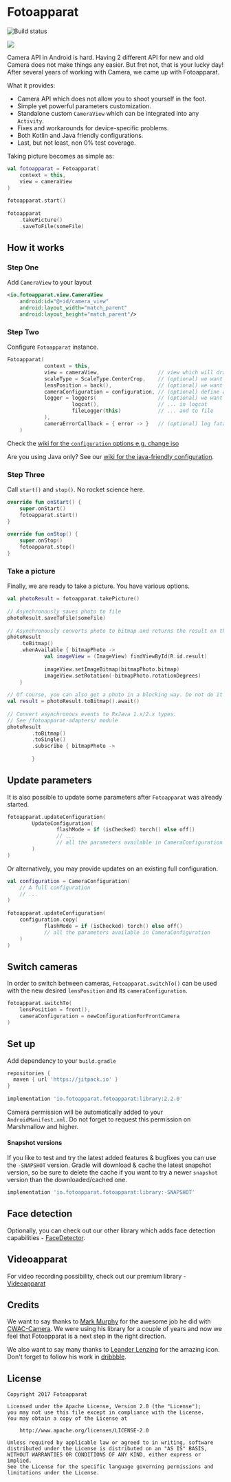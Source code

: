 # Fotoapparat

![Build status](https://travis-ci.org/Fotoapparat/Fotoapparat.svg?branch=master)


![ ](sample/src/main/res/mipmap-xxxhdpi/ic_launcher.png)

Camera API in Android is hard. Having 2 different API for new and old Camera does not make things any easier. But fret not, that is your lucky day! After several years of working with Camera, we came up with Fotoapparat.

What it provides:
- Camera API which does not allow you to shoot yourself in the foot.
- Simple yet powerful parameters customization.
- Standalone custom `CameraView` which can be integrated into any `Activity`.
- Fixes and workarounds for device-specific problems.
- Both Kotlin and Java friendly configurations.
- Last, but not least, non 0% test coverage. 


Taking picture becomes as simple as:

```kotlin
val fotoapparat = Fotoapparat(
    context = this,
    view = cameraView
)
 
fotoapparat.start()
    
fotoapparat
    .takePicture()
    .saveToFile(someFile)
```

## How it works

### Step One

Add `CameraView` to your layout

```xml
<io.fotoapparat.view.CameraView
    android:id="@+id/camera_view"
    android:layout_width="match_parent"
    android:layout_height="match_parent"/>
```

### Step Two

Configure `Fotoapparat` instance.

```kotlin 
Fotoapparat(
            context = this,
            view = cameraView,                   // view which will draw the camera preview
            scaleType = ScaleType.CenterCrop,    // (optional) we want the preview to fill the view
            lensPosition = back(),               // (optional) we want back camera
            cameraConfiguration = configuration, // (optional) define an advanced configuration
            logger = loggers(                    // (optional) we want to log camera events in 2 places at once
                     logcat(),                   // ... in logcat
                     fileLogger(this)            // ... and to file
            ),
            cameraErrorCallback = { error -> }   // (optional) log fatal errors
    )
``` 
Check the [wiki for the `configuration` options e.g. change iso](https://github.com/Fotoapparat/Fotoapparat/wiki/Configuration-Kotlin)

Are you using Java only? See our [wiki for the java-friendly configuration](https://github.com/Fotoapparat/Fotoapparat/wiki/Configuration-Java).


### Step Three

Call `start()` and `stop()`. No rocket science here.

```kotlin
override fun onStart() {
    super.onStart()
    fotoapparat.start()
}
 
override fun onStop() {
    super.onStop()
    fotoapparat.stop()
}
```

### Take a picture

Finally, we are ready to take a picture. You have various options.

```kotlin
val photoResult = fotoapparat.takePicture()
 
// Asynchronously saves photo to file
photoResult.saveToFile(someFile)
 
// Asynchronously converts photo to bitmap and returns the result on the main thread
photoResult
    .toBitmap()
    .whenAvailable { bitmapPhoto ->
            val imageView = (ImageView) findViewById(R.id.result)
 
            imageView.setImageBitmap(bitmapPhoto.bitmap)
            imageView.setRotation(-bitmapPhoto.rotationDegrees)
    }
    
// Of course, you can also get a photo in a blocking way. Do not do it on the main thread though.
val result = photoResult.toBitmap().await()
 
// Convert asynchronous events to RxJava 1.x/2.x types. 
// See /fotoapparat-adapters/ module 
photoResult
        .toBitmap()
        .toSingle()
        .subscribe { bitmapPhoto -> 
            
        }
```

## Update parameters

It is also possible to update some parameters after `Fotoapparat` was already started.

```kotlin
fotoapparat.updateConfiguration(
        UpdateConfiguration(
                flashMode = if (isChecked) torch() else off()
                // ...
                // all the parameters available in CameraConfiguration 
        )
)
```

Or alternatively, you may provide updates on an existing full configuration. 

```kotlin
val configuration = CameraConfiguration(
    // A full configuration
    // ...
)
 
fotoapparat.updateConfiguration(
    configuration.copy(
            flashMode = if (isChecked) torch() else off()
            // all the parameters available in CameraConfiguration 
    )
)
```

## Switch cameras

In order to switch between cameras, `Fotoapparat.switchTo()` can be used with the new desired `lensPosition` and its `cameraConfiguration`.

```kotlin
fotoapparat.switchTo(
    lensPosition = front(),
    cameraConfiguration = newConfigurationForFrontCamera
)
```

## Set up

Add dependency to your `build.gradle`

```groovy
repositories {
  maven { url 'https://jitpack.io' }
}
 
implementation 'io.fotoapparat.fotoapparat:library:2.2.0'
```

Camera permission will be automatically added to your `AndroidManifest.xml`. Do not forget to request this permission on Marshmallow and higher.

#### Snapshot versions

If you like to test and try the latest added features & bugfixes you can use the `-SNAPSHOT` version.
Gradle will download & cache the latest snapshot version, so be sure to delete the cache if you want to try a newer `snapshot` version than the downloaded/cached one.

```groovy
implementation 'io.fotoapparat.fotoapparat:library:-SNAPSHOT'
```

## Face detection

Optionally, you can check out our other library which adds face detection capabilities - [FaceDetector](https://github.com/Fotoapparat/FaceDetector).

## Videoapparat

For video recording possibility, check out our premium library - [Videoapparat](https://github.com/Fotoapparat/Videoapparat)


## Credits

We want to say thanks to [Mark Murphy](https://github.com/commonsguy) for the awesome job he did with [CWAC-Camera](https://github.com/commonsguy/cwac-camera). We were using his library for a couple of years and now we feel that Fotoapparat is a next step in the right direction.

We also want to say many thanks to [Leander Lenzing](http://leanderlenzing.com/) for the amazing icon. Don't forget to follow his work in [dribbble](https://dribbble.com/leanderlenzing).


## License

```
Copyright 2017 Fotoapparat

Licensed under the Apache License, Version 2.0 (the "License");
you may not use this file except in compliance with the License.
You may obtain a copy of the License at

    http://www.apache.org/licenses/LICENSE-2.0

Unless required by applicable law or agreed to in writing, software
distributed under the License is distributed on an "AS IS" BASIS,
WITHOUT WARRANTIES OR CONDITIONS OF ANY KIND, either express or implied.
See the License for the specific language governing permissions and
limitations under the License.
```
